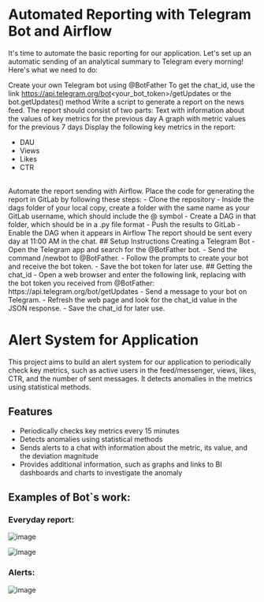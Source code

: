 # Automated Reporting with Telegram Bot and Airflow
It's time to automate the basic reporting for our application. Let's set up an automatic sending of an analytical summary to Telegram every morning! Here's what we need to do:

Create your own Telegram bot using @BotFather
To get the chat_id, use the link https://api.telegram.org/bot<your_bot_token>/getUpdates or the bot.getUpdates() method
Write a script to generate a report on the news feed. The report should consist of two parts:
Text with information about the values of key metrics for the previous day
A graph with metric values for the previous 7 days
Display the following key metrics in the report:
- DAU
- Views
- Likes
- CTR
<br>
Automate the report sending with Airflow. Place the code for generating the report in GitLab by following these steps:
- Clone the repository
- Inside the dags folder of your local copy, create a folder with the same name as your GitLab username, which should include the @ symbol
- Create a DAG in that folder, which should be in a .py file format
- Push the results to GitLab
- Enable the DAG when it appears in Airflow
The report should be sent every day at 11:00 AM in the chat.
## Setup Instructions
Creating a Telegram Bot
- Open the Telegram app and search for the @BotFather bot.
- Send the command /newbot to @BotFather.
- Follow the prompts to create your bot and receive the bot token.
- Save the bot token for later use.
## Getting the chat_id
- Open a web browser and enter the following link, replacing <your_bot_token> with the bot token you received from @BotFather: https://api.telegram.org/bot<your_bot_token>/getUpdates
- Send a message to your bot on Telegram.
- Refresh the web page and look for the chat_id value in the JSON response.
- Save the chat_id for later use.

# Alert System for Application
This project aims to build an alert system for our application to periodically check key metrics, such as active users in the feed/messenger, views, likes, CTR, and the number of sent messages. It detects anomalies in the metrics using statistical methods.

## Features
- Periodically checks key metrics every 15 minutes
- Detects anomalies using statistical methods
- Sends alerts to a chat with information about the metric, its value, and the deviation magnitude
- Provides additional information, such as graphs and links to BI dashboards and charts to investigate the anomaly

## Examples of Bot`s work:
### Everyday report:
![image](https://user-images.githubusercontent.com/74065724/230918149-9fb0aa9d-3495-403c-b2c6-6032aaad2ed6.png)

![image](https://user-images.githubusercontent.com/74065724/230918294-2d984453-a29d-43ad-a0df-3089592e2e90.png)


### Alerts:
![image](https://user-images.githubusercontent.com/74065724/230917728-3d6f41d6-ee7f-4799-b7ef-3f019bef05a6.png)
